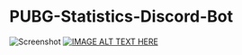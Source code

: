 # PUBG-Statistics-Discord-Bot

![Screenshot](example.gif)
[![IMAGE ALT TEXT HERE](http://img.youtube.com/vi/FhAOaBub9fg/0.jpg)](http://www.youtube.com/watch?v=FhAOaBub9fg)

